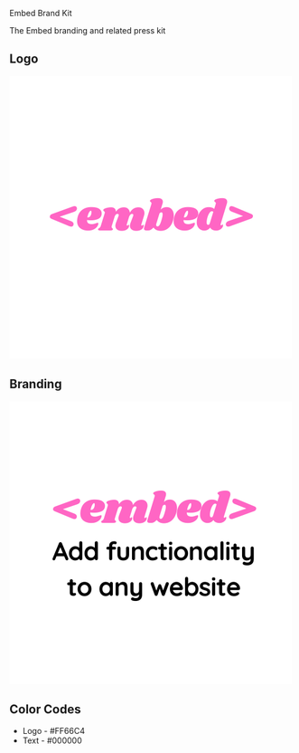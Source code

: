 Embed Brand Kit

The Embed branding and related press kit

## Logo

<img src="images/logo.png"/>

## Branding

<img src="images/brand.png" />

## Color Codes

- Logo - #FF66C4
- Text - #000000
